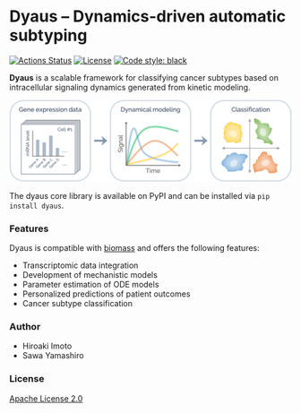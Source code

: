 # Dyaus – Dynamics-driven automatic subtyping

[![Actions Status](https://github.com/dyaus-dev/dyaus/workflows/Tests/badge.svg)](https://github.com/dyaus-dev/dyaus/actions)
[![License](https://img.shields.io/badge/License-Apache%202.0-brightgreen.svg)](https://opensource.org/licenses/Apache-2.0)
[![Code style: black](https://img.shields.io/badge/code%20style-black-000000.svg)](https://github.com/psf/black)

**Dyaus** is a scalable framework for classifying cancer subtypes based on intracellular signaling dynamics generated from kinetic modeling.

![overview](resources/images/overview.png)

<!--
![overview](https://raw.githubusercontent.com/dyaus-dev/dyaus/master/resources/images/overview.png)
-->

The dyaus core library is available on PyPI and can be installed via `pip install dyaus`.

### Features

Dyaus is compatible with [biomass](https://github.com/okadalabipr/biomass) and offers the following features:

- Transcriptomic data integration
- Development of mechanistic models
- Parameter estimation of ODE models
- Personalized predictions of patient outcomes
- Cancer subtype classification

### Author

- Hiroaki Imoto
- Sawa Yamashiro

### License

[Apache License 2.0](LICENSE)

